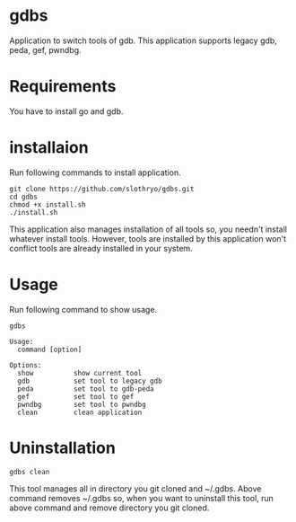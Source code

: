 # gdbs
Application to switch tools of gdb. This application supports legacy gdb, peda, gef, pwndbg.

# Requirements
You have to install go and gdb.

# installaion
Run following commands to install application.
```
git clone https://github.com/slothryo/gdbs.git
cd gdbs
chmod +x install.sh
./install.sh
```
This application also manages installation of all tools so, you needn't install whatever install tools.
However, tools are installed by this application won't conflict tools are already installed in your system.

# Usage
Run following command to show usage.
```
gdbs
```
```
Usage:
  command [option]

Options:
  show			show current tool
  gdb			set tool to legacy gdb
  peda			set tool to gdb-peda
  gef			set tool to gef
  pwndbg		set tool to pwndbg
  clean			clean application
```

# Uninstallation
```
gdbs clean
```
This tool manages all in directory you git cloned and ~/.gdbs. Above command removes ~/.gdbs so, when you want to uninstall this tool, run above command and remove directory you git cloned.



